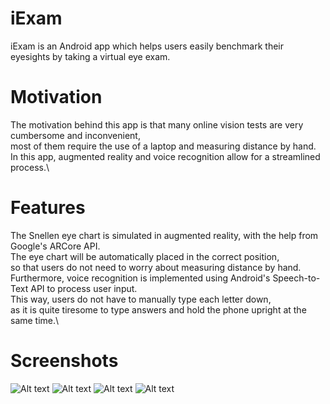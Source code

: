 # iExam
iExam is an Android app which helps users easily benchmark their eyesights by taking a virtual eye exam.

# Motivation
The motivation behind this app is that many online vision tests are very cumbersome and inconvenient,\
most of them require the use of a laptop and measuring distance by hand.\
In this app, augmented reality and voice recognition allow for a streamlined process.\

# Features
The Snellen eye chart is simulated in augmented reality, with the help from Google's ARCore API.\
The eye chart will be automatically placed in the correct position,\
so that users do not need to worry about measuring distance by hand.\
Furthermore, voice recognition is implemented using Android's Speech-to-Text API to process user input.\
This way, users do not have to manually type each letter down,\
as it is quite tiresome to type answers and hold the phone upright at the same time.\

# Screenshots
![Alt text](/../master/screenshots/1.jpg)
![Alt text](/../master/screenshots/2.jpg)
![Alt text](/../master/screenshots/3.jpg)
![Alt text](/../master/screenshots/4.jpg)
